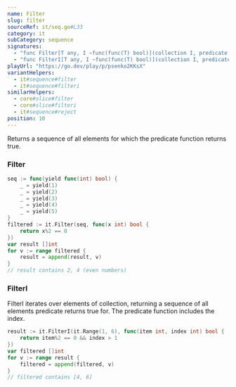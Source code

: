 ```yaml
---
name: Filter
slug: filter
sourceRef: it/seq.go#L33
category: it
subCategory: sequence
signatures:
  - "func Filter[T any, I ~func(func(T) bool)](collection I, predicate func(item T) bool) I"
  - "func FilterI[T any, I ~func(func(T) bool)](collection I, predicate func(item T, index int) bool) I"
playUrl: "https://go.dev/play/p/psenko2KKsX"
variantHelpers:
  - it#sequence#filter
  - it#sequence#filteri
similarHelpers:
  - core#slice#filter
  - core#slice#filteri
  - it#sequence#reject
position: 10
---
```


Returns a sequence of all elements for which the predicate function returns true.

### Filter

```go
seq := func(yield func(int) bool) {
    _ = yield(1)
    _ = yield(2)
    _ = yield(3)
    _ = yield(4)
    _ = yield(5)
}
filtered := it.Filter(seq, func(x int) bool {
    return x%2 == 0
})
var result []int
for v := range filtered {
    result = append(result, v)
}
// result contains 2, 4 (even numbers)
```

### FilterI

FilterI iterates over elements of collection, returning a sequence of all elements predicate returns true for. The predicate function includes the index.

```go
result := it.FilterI(it.Range(1, 6), func(item int, index int) bool {
    return item%2 == 0 && index > 1
})
var filtered []int
for v := range result {
    filtered = append(filtered, v)
}
// filtered contains [4, 6]
```
